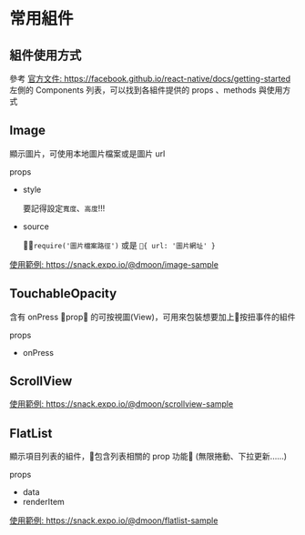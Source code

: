 # 常用組件

## 組件使用方式

參考 [官方文件: <https://facebook.github.io/react-native/docs/getting-started>](https://facebook.github.io/react-native/docs/getting-started) 左側的 Components 列表，可以找到各組件提供的 props 、methods 與使用方式

## Image

顯示圖片，可使用本地圖片檔案或是圖片 url

props

- style

  要記得設定`寬度`、`高度`!!!

- source

  `require('圖片檔案路徑')` 或是 `{ url: '圖片網址' }`

[使用範例: <https://snack.expo.io/@dmoon/image-sample>](https://snack.expo.io/@dmoon/image-sample)

## TouchableOpacity

含有 onPress prop 的可按視圖(View)，可用來包裝想要加上按扭事件的組件

props

- onPress

## ScrollView

[使用範例: <https://snack.expo.io/@dmoon/scrollview-sample>](https://snack.expo.io/@dmoon/scrollview-sample)

## FlatList

顯示項目列表的組件，包含列表相關的 prop 功能 (無限捲動、下拉更新......)

props

- data
- renderItem

[使用範例: <https://snack.expo.io/@dmoon/flatlist-sample>](https://snack.expo.io/@dmoon/flatlist-sample)

